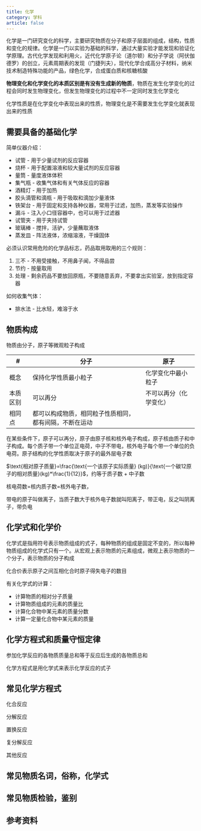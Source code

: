 ```yaml
---
title: 化学
category: 学科
article: false
---
```



化学是一门研究变化的科学，主要研究物质在分子和原子层面的组成，结构，性质和变化的规律。化学是一门以实验为基础的科学，通过大量实验才能发现和验证化学原理。古代化学发现和利用火，近代化学原子论（道尔顿）和分子学说（阿伏伽德罗）的创立，元素周期表的发现（门捷列夫），现代化学合成高分子材料，纳米技术制造特殊功能的产品，绿色化学，合成蛋白质和核糖核酸

**物理变化和化学变化的本质区别是有没有生成新的物质**，物质在发生化学变化的过程会同时发生物理变化，但发生物理变化的过程中不一定同时发生化学变化

化学性质是在化学变化中表现出来的性质，物理变化是不需要发生化学变化就表现出来的性质

## 需要具备的基础化学

简单仪器介绍：

+ 试管 - 用于少量试剂的反应容器
+ 烧杯 - 用于配置溶液和较大量试剂的反应容器
+ 量筒 - 量度液体体积
+ 集气瓶 - 收集气体和有关气体反应的容器
+ 酒精灯 - 用于加热
+ 胶头滴管和滴瓶 - 用于吸取和滴加少量液体
+ 铁架台 - 用于固定和支持各种仪器，常用于过滤，加热，蒸发等实验操作
+ 漏斗 - 注入小口径容器中，也可以用于过滤器
+ 试管夹 - 用于夹持试管
+ 玻璃棒 - 搅拌，活驴，少量蘸取液体
+ 蒸发皿 - 阵法液体，浓缩溶液，干燥固体

必须认识常用危险的化学品标志，药品取用取用的三个规则：

1. 三不 - 不用受接触，不用鼻子闻，不得品尝
2. 节约 - 按量取用
3. 处理 - 剩余药品不要放回原瓶，不要随意丢弃，不要拿出实验室，放到指定容器

如何收集气体：

- 排水法 - 比水轻，难溶于水

## 物质构成

物质由分子，原子等微观粒子构成

#|分子|原子
---|---|---
概念|保持化学性质最小粒子|化学变化中最小粒子
本质区别|可以再分|不可以再分（化学变化）
相同点|都可以构成物质，相同粒子性质相同，都有间隔，不断在运动

在某些条件下，原子可以再分，原子由原子核和核外电子构成，原子核由质子和中子构成。每个质子带一个单位正电荷，中子不带电，核外电子每个带一个单位的负电荷。原子结构的化学性质取决于原子的最外层电子数

$\text{相对原子质量}=\frac{\text{一个该原子实际质量} (kg)}{\text{一个碳12原子的相对质量}(kg)*\frac{1}{12}}$，约等于$\text{质子数} + \text{中子数}$

核电荷数=核内质子数=核外电子数，

带电的原子叫做离子，当质子数大于核外电子数就叫阳离子，带正电，反之叫阴离子，带负电

## 化学式和化学价

化学式是指用符号表示物质组成的式子，每种物质的组成是固定不变的，所以每种物质组成的化学式只有一个。从宏观上表示物质的元素组成，微观上表示物质的一个分子，表示物质的分子构成

化合价表示原子之间互相化合时原子得失电子的数目

有关化学式的计算：

+ 计算物质的相对分子质量
+ 计算物质组成的元素的质量比
+ 计算化合物中某元素的质量分数
+ 计算一定量化合物中某元素的质量

## 化学方程式和质量守恒定律

参加化学反应的各物质质量总和等于反应后生成的各物质总和

化学方程式是用化学式来表示化学反应的式子

## 常见化学方程式

化合反应

分解反应

置换反应

复分解反应

其他反应

## 常见物质名词，俗称，化学式

## 常见物质检验，鉴别

## 参考资料
